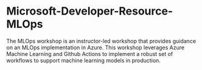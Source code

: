 # Microsoft-Developer-Resource-MLOps
The MLOps workshop is an instructor-led workshop that provides guidance on an MLOps implementation in Azure. This workshop leverages Azure Machine Learning and Github Actions to implement a robust set of workflows to support machine learning models in production.
